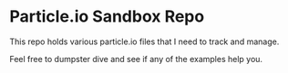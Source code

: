 # Particle.io Sandbox Repo

This repo holds various particle.io files that I need to track and manage.  

Feel free to dumpster dive and see if any of the examples help you.


